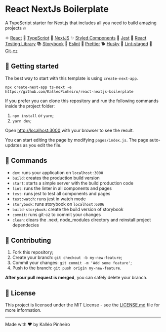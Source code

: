# React NextJs Boilerplate

A TypeScript starter for Next.js that includes all you need to build amazing projects 🔥

⚛️ [React](https://pt-br.reactjs.org/)
💙 [TypeScript](https://www.typescriptlang.org/)
🖤 [NextJS](https://nextjs.org/)
✨ [Styled Components](https://styled-components.com/)
🎯 [Jest](https://jestjs.io/)
🏹 [React Testing Library](https://testing-library.com/docs/react-testing-library/intro)
📚 [Storybook](https://storybook.js.org/)
📏 [Eslint](https://eslint.org/)
💖 [Prettier](https://prettier.io/)
🐕 [Husky](https://github.com/typicode/husky)
🚫 [Lint-staged](https://www.npmjs.com/package/lint-staged)
📄 [Git-cz](https://www.npmjs.com/package/git-cz)

## 🚀 Getting started

The best way to start with this template is using `create-next-app`.

```
npx create-next-app ts-next -e https://github.com/KalleoPinheiro/react-nextjs-boilerplate
```

If you prefer you can clone this repository and run the following commands inside the project folder:

1. `npm install` or `yarn`;
2. `yarn dev`;

Open [http://localhost:3000](http://localhost:3000) with your browser to see the result.

You can start editing the page by modifying `pages/index.js`. The page auto-updates as you edit the file.

## 📔 Commands

- `dev`: runs your application on `localhost:3000`
- `build`: creates the production build version
- `start`: starts a simple server with the build production code
- `lint`: runs the linter in all components and pages
- `test`: runs jest to test all components and pages
- `test:watch`: runs jest in watch mode
- `storybook`: runs storybook on `localhost:6006`
- `build-storybook`: create the build version of storybook
- `commit`: runs git-cz to commit your changes
- `clean`: clears the .next, node_modules directory and reinstall project dependecies

## 🤝 Contributing

1. Fork this repository;
2. Create your branch: `git checkout -b my-new-feature`;
3. Commit your changes: `git commit -m 'Add some feature'`;
4. Push to the branch: `git push origin my-new-feature`.

**After your pull request is merged**, you can safely delete your branch.

## 📝 License

This project is licensed under the MIT License - see the [LICENSE.md](LICENSE.md) file for more information.

---

Made with ♥ by Kalléo Pinheiro